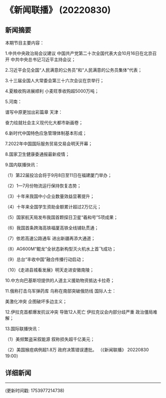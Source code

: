 # 《新闻联播》 (20220830)

## 新闻摘要

本期节目主要内容：


1.中共中央政治局会议建议 中国共产党第二十次全国代表大会10月16日在北京召开 中共中央总书记习近平主持会议；


2.习近平会见全国“人民满意的公务员”和“人民满意的公务员集体”代表；


3.十三届全国人大常委会第三十六次会议在京举行；


4.夏粮收购进展顺利 小麦旺季收购超5000万吨；


5.河南：

谱写中原更加出彩篇章 天津：

奋力绘就社会主义现代化大都市新画卷；


6.新时代中国特色应急管理体制基本形成；


7.2022年中国国际服务贸易交易会明天开幕；


8.国家卫生健康委通报最新疫情；


9.国内联播快讯：


（1）第22届投洽会将于9月8日至11日在福建厦门举办；


（2）1—7月份物流运行保持恢复态势；


（3）十年来我国中小企业数量效益显著提升；


（4）十年来全国学生资助金额累计超过2万亿元；


（5）国家航天局发布我国首颗探日卫星“羲和号”5项成果；


（6）我国首条跨海高铁福厦高铁全线铺轨贯通；


（7）依若高速公路通车 进出新疆再添大通道；


（8）AG600M“鲲龙”全状态新构型灭火机水上首飞成功；


（9）总台“丰收中国”融合传播行动启动；


（10）《走进县城看发展》明天走进安徽南陵；


10.中方向巴基斯坦提供的人道主义援助物资抵达卡拉奇；


11.俄称打击乌军弹药库 乌称在南部突破俄防线 国际人士：

美激化冲突 企图破坏多边主义；


12.伊拉克首都爆发抗议冲突 导致12人死亡 伊拉克议会内部分歧严重 政治僵局难解；


13.国际联播快讯：


（1）美频繁盗采叙能源 叙称损失超千亿美元；


（2）美国猴痘病例超1.8万 政府决策错误遭批。
（《新闻联播》 20220830 19:00）

## 详细新闻

---

(更新时间戳: 1753977214738)

